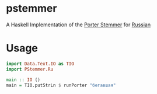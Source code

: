 # pstemmer
A Haskell Implementation of the [Porter Stemmer](https://tartarus.org/martin/index.html) for [Russian](http://snowball.tartarus.org/algorithms/russian/stemmer.html)

# Usage
```haskell
import Data.Text.IO as TIO
import PStemmer.Ru

main :: IO ()
main = TIO.putStrLn $ runPorter "бегавшая"
```
